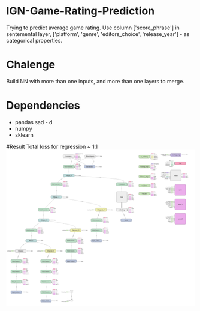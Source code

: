 # IGN-Game-Rating-Prediction
Trying to predict average game rating. Use column ['score_phrase'] in sentemental layer, ['platform', 'genre', 'editors_choice', 'release_year'] - as categorical properties. 
# Chalenge 
Build NN with more than one inputs, and more than one layers to merge.
# Dependencies
 - pandas
sad - d
 - numpy
 - sklearn
 
#Result
 Total loss for regression ~ 1.1
 ![achitecture]( https://github.com/AlfredNeverKog/IGN-Game-Rating-Prediction/raw/master/architecture.png)

 
 